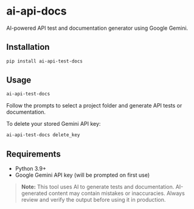 # ai-api-docs

AI-powered API test and documentation generator using Google Gemini.

## Installation

```sh
pip install ai-api-test-docs
```
## Usage

```sh
ai-api-test-docs
```
Follow the prompts to select a project folder and generate API tests or documentation.

To delete your stored Gemini API key:
```sh
ai-api-test-docs delete_key
```

## Requirements

- Python 3.9+
- Google Gemini API key (will be prompted on first use)

> **Note:** This tool uses AI to generate tests and documentation. AI-generated content may contain mistakes or inaccuracies. Always review and verify the output before using it in production.